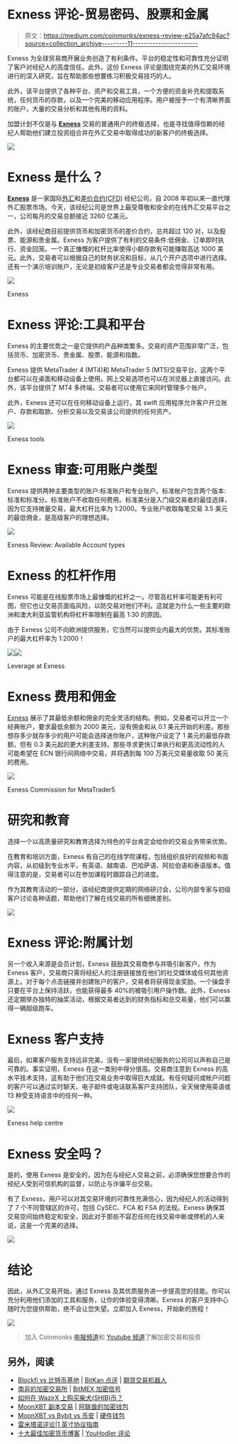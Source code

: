 # Exness 评论-贸易密码、股票和金属

> 原文：<https://medium.com/coinmonks/exness-review-e25a7afc94ac?source=collection_archive---------11----------------------->

Exness 为全球贸易商开展业务创造了有利条件。平台的稳定性和可靠性充分证明了客户对经纪人的高度信任。此外，这份 Exness 评论是围绕完美的外汇交易环境进行的深入研究，旨在帮助那些想要练习积极交易技巧的人。

此外，该平台提供了各种平台、资产和交易工具，一个方便的资金补充和提取系统，任何货币的存款，以及一个完美的移动应用程序。用户被授予一个有清晰界面的账户，大量的交易分析和其他有用的资料。

加盟计划不仅是与 [**Exness**](https://one.exness.link/a/c_8p5ntoljhm) 交易的普通用户的终极选择，也是寻找值得信赖的经纪人帮助他们建立投资组合并在外汇交易中取得成功的新客户的终极选择。

[![](img/64077343185cdd690ea6004a8f584018.png)](https://one.exness.link/a/c_8p5ntoljhm)

# Exness 是什么？

[**Exness**](https://one.exness.link/a/c_8p5ntoljhm) 是一家国际[外汇](https://en.wikipedia.org/wiki/Foreign_exchange_market)和[差价合约(CFD)](https://coincodecap.com/what-is-bitcoin-cfd-trading) 经纪公司，自 2008 年初以来一直代理外汇股票市场。今天，该经纪公司是世界上最受尊敬和安全的在线外汇交易平台之一，公司每月的交易总额接近 3260 亿美元。

此外，该经纪商目前提供货币和加密货币的差价合约，总共超过 120 对，以及股票、能源和贵金属。Exness 为客户提供了有利的交易条件:低佣金、订单即时执行、资金回笼。一个真正慷慨的杠杆比率使得小额存款有可能赚取高达 1000 美元。此外，交易者可以根据自己的财务状况和目标，从几个开户选项中进行选择。还有一个演示培训账户，无论是初级客户还是专业交易者都会觉得非常有用。

![](img/e99fb29ca6c213982d5a76f8aa9c1796.png)

Exness

# Exness 评论:工具和平台

Exness 的主要优势之一是它提供的产品种类繁多。交易的资产范围非常广泛，包括货币、加密货币、贵金属、股票、能源和指数。

Exness 提供 MetaTrader 4 (MT4)和 MetaTrader 5 (MT5)交易平台，这两个平台都可以在桌面和移动设备上使用。网上交易选项也可以在浏览器上直接访问。此外，该平台提供了 MT4 多终端，交易者可以使用它来同时管理多个账户。

此外，Exness 还可以在任何移动设备上运行，其 swift 应用程序允许客户开立账户、存款和取款、分析交易以及交易该公司提供的任何资产。

![](img/00be3e6a0636aa00927f792094f7e91a.png)

Exness tools

# Exness 审查:可用账户类型

Exness 提供两种主要类型的账户:标准账户和专业账户。标准帐户包含两个版本:标准和标准分。标准账户不收取任何费用。标准美分是入门级交易者的最佳选择，因为它支持微量交易，最大杠杆比率为 1:2000。专业账户收取每笔交易 3.5 美元的最低佣金，是高级客户的理想选择。

![](img/dc9caa80d7869c69e6d936ba9d3be667.png)

Exness Review: Available Account types

# Exness 的杠杆作用

Exness 可能是在线股票市场上最慷慨的杠杆之一。尽管高杠杆率可能更有利可图，但它也让交易员面临风险，以防交易对他们不利。这就是为什么一些主要的欧洲和澳大利亚监管机构将杠杆率限制在最高 1:30 的原因。

由于 Exness 公司不向欧洲提供服务，它当然可以提供业内最大的优势。其标准账户的最大杠杆率为 1:2000！

[![](img/64077343185cdd690ea6004a8f584018.png)](https://one.exness.link/a/c_8p5ntoljhm)![](img/c6c93ffd4cd13ecc76b615e0be8e3ed4.png)

Leverage at Exness

# Exness 费用和佣金

[Exness](https://one.exness.link/a/c_8p5ntoljhm) 展示了其最低余额和佣金的完全灵活的结构。例如，交易者可以开立一个经典账户，要求最低余额为 2000 美元，没有佣金和从 0.1 美元开始的利差。那些想存多少就存多少的用户可能会选择迷你账户，这种账户设定了 1 美元的最低存款额，但有 0.3 美元起的更大利差支持。那些寻求更快订单执行和更高流动性的人可能希望在 ECN 银行间网络中交易，并将遇到每 100 万美元交易量收取 50 美元的费用。

![](img/6fb143bbae92b60d95d9ff511a8948ff.png)

Exness Commission for MetaTrader5

# 研究和教育

选择一个以高质量研究和教育选择为特色的平台肯定会给你的交易业务带来优势。

在教育和培训方面，Exness 有自己的在线学院课程，包括组织良好的视频和书面内容，从初级到专业水平，有英语、越南语、巴哈萨语、阿拉伯语和泰语版本。值得注意的是，交易者可以在参加课程时跟踪自己的进度。

作为其教育活动的一部分，该经纪商提供定期的网络研讨会，公司内部专家与初级客户讨论各种话题，帮助他们了解在线交易的所有细微差别。

[![](img/64077343185cdd690ea6004a8f584018.png)](https://one.exness.link/a/c_8p5ntoljhm)

# Exness 评论:附属计划

另一个收入来源是会员计划，Exness 鼓励其交易商参与并吸引新客户。作为 Exness 客户，交易商只需将经纪人的注册链接放在他们的社交媒体或任何其他资源上。对于每个点击链接并创建账户的客户，交易者将获得现金奖励。一个操盘手只要在平台上保持活跃，也能获得最多 40%的被吸引用户操作数。此外，Exness 还定期举办独特的抽奖活动，根据交易者达到的财务指标和总交易量，他们可以赢得一辆超级跑车。

# Exness 客户支持

最后，如果客户服务支持远非完美，没有一家提供经纪服务的公司可以声称自己是可靠的。事实证明，Exness 在这一类别中得分很高。交易商注意到 Exness 的高水平技术支持，这有助于他们在交易业务中取得巨大成就。有任何疑问或帐户问题的客户可以通过实时聊天、电子邮件或电话联系客户支持团队，全天候使用英语或 13 种受支持语言中的任何一种。

![](img/8d16b39ec7a96eb6c64a1cb248c2a4fc.png)

Exness help centre

# Exness 安全吗？

是的，使用 Exness 是安全的，因为在与经纪人交易之前，必须确保您想要合作的经纪人受到可信机构的监督，以防止与诈骗平台交易。

有了 Exness，用户可以对其交易环境的可靠性充满信心，因为经纪人的活动得到了 7 个不同管辖区的许可，包括 CySEC、FCA 和 FSA 的法规。Exness 确保其交易空间始终稳定和安全，因此对于那些不容忍任何在线交易中断或停机的人来说，这是一个完美的选择。

[![](img/64077343185cdd690ea6004a8f584018.png)](https://blog.coincodecap.com/go/exness)

# 结论

因此，从外汇交易开始，通过 Exness 及其优质服务进一步提高您的技能。你可以充分利用他们添加的工具和服务，让你的体验变得清晰。Exness 的客户支持中心随时为您提供帮助，绝不会让您失望。立即加入 Exness，开始新的旅程！

![](img/6379daa6365ebf278986144bdb288229.png)

> 加入 Coinmonks [电报频道](https://t.me/coincodecap)和 [Youtube 频道](https://www.youtube.com/c/coinmonks/videos)了解加密交易和投资

## 另外，阅读

*   [Blockfi vs 比特币基地](https://coincodecap.com/blockfi-vs-coinbase) | [BitKan 点评](https://coincodecap.com/bitkan-review) | [期货交易机器人](/coinmonks/futures-trading-bots-5a282ccee3f5)
*   [南非的加密交易所](https://coincodecap.com/crypto-exchanges-in-south-africa) | [BitMEX 加密信号](https://coincodecap.com/bitmex-crypto-signals)
*   [如何在 WazirX 上购买柴犬(SHIB)币？](https://coincodecap.com/buy-shiba-wazirx)
*   [MoonXBT 副本交易](https://coincodecap.com/moonxbt-copy-trading) | [阿联酋的加密钱包](https://coincodecap.com/crypto-wallets-in-uae)
*   [MoonXBT vs Bybit vs 币安](https://coincodecap.com/bybit-binance-moonxbt) | [硬件钱包](/coinmonks/hardware-wallets-dfa1211730c6)
*   [雷米塔诺评论](https://coincodecap.com/remitano-review)|[1 英寸协议指南](https://coincodecap.com/1inch)
*   [十大最佳加密货币博客](https://coincodecap.com/best-cryptocurrency-blogs) | [YouHodler 评论](https://coincodecap.com/youhodler-review)